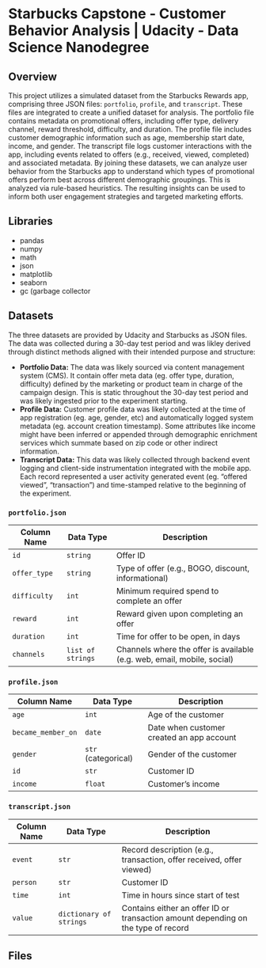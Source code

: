 # Starbucks Capstone - Customer Behavior Analysis | Udacity - Data Science Nanodegree
## Overview
This project utilizes a simulated dataset from the Starbucks Rewards app, comprising three JSON files: `portfolio`, `profile`, and `transcript`. These files are integrated to create a unified dataset for analysis. The portfolio file contains metadata on promotional offers, including offer type, delivery channel, reward threshold, difficulty, and duration. The profile file includes customer demographic information such as age, membership start date, income, and gender. The transcript file logs customer interactions with the app, including events related to offers (e.g., received, viewed, completed) and associated metadata. By joining these datasets, we can analyze user behavior from the Starbucks app to understand which types of promotional offers perform best across different demographic groupings. This is analyzed via rule-based heuristics. The resulting insights can be used to inform both user engagement strategies and targeted marketing efforts.
## Libraries
- pandas
- numpy
- math
- json
- matplotlib
- seaborn
- gc (garbage collector
## Datasets
The three datasets are provided by Udacity and Starbucks as JSON files. The data was collected during a 30-day test period and was likley derived through distinct methods aligned with their intended purpose and structure:
- **Portfolio Data:** The data was likely sourced via content management system (CMS). It contain offer meta data (eg. offer type, duration, difficulty) defined by the marketing or product team in charge of the campaign design.  This is static throughout the 30-day test period and was likely ingested prior to the experiment starting. 
- **Profile Data:** Customer profile data was likely collected at the time of app registration (eg. age, gender, etc) and automatically logged system metadata (eg. account creation timestamp). Some attributes like income might have been inferred or appended through demographic enrichment services which summate based on zip code or other indirect information. 
- **Transcript Data:** This data was likely collected through backend event logging and client-side instrumentation integrated with the mobile app. Each record represented a user activity generated event (eg. “offered viewed”, “transaction”) and time-stamped relative to the beginning of the experiment. 

### `portfolio.json` 

| Column Name | Data Type        | Description                                           |
|-------------|------------------|-------------------------------------------------------|
| `id`        | `string`         | Offer ID                                              |
| `offer_type`| `string`         | Type of offer (e.g., BOGO, discount, informational)   |
| `difficulty`| `int`            | Minimum required spend to complete an offer           |
| `reward`    | `int`            | Reward given upon completing an offer                 |
| `duration`  | `int`            | Time for offer to be open, in days                    |
| `channels`  | `list of strings`| Channels where the offer is available (e.g. web, email, mobile, social) |

### `profile.json` 

| Column Name       | Data Type         | Description                                  |
|-------------------|-------------------|----------------------------------------------|
| `age`             | `int`             | Age of the customer                          |
| `became_member_on`| `date`            | Date when customer created an app account    |
| `gender`          | `str` (categorical)| Gender of the customer                       |
| `id`              | `str`             | Customer ID                                   |
| `income`          | `float`           | Customer’s income                            |

### `transcript.json`

| Column Name | Data Type            | Description                                                                          |
|-------------|----------------------|--------------------------------------------------------------------------------------|
| `event`     | `str`                | Record description (e.g., transaction, offer received, offer viewed)                |
| `person`    | `str`                | Customer ID                                                                          |
| `time`      | `int`                | Time in hours since start of test                                                   |
| `value`     | `dictionary of strings`  | Contains either an offer ID or transaction amount depending on the type of record   |

## Files
